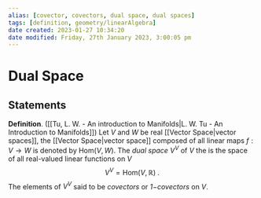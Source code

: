 ```yaml
---
alias: [covector, covectors, dual space, dual spaces]
tags: [definition, geometry/linearAlgebra]
date created: 2023-01-27 10:34:20
date modified: Friday, 27th January 2023, 3:00:05 pm
---
```


# Dual Space

## Statements

**Definition**. ([[Tu, L. W. - An introduction to Manifolds|L. W. Tu - An Introduction to Manifolds]]) Let $V$ and $W$ be real [[Vector Space|vector spaces]], the [[Vector Space|vector space]] composed of all linear maps $f:V\to W$ is denoted by Hom$(V,W)$. The _dual space_ $V^V$ of $V$ the is the space of all real-valued linear functions on $V$ $$V^V=\text{Hom}(V,\mathbb{R})\;.$$
The elements of $V^V$ said to be _covectors_ or _$1-$covectors_ on $V$.